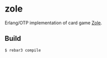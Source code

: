 zole
=====

Erlang/OTP implementation of card game [Zole](https://en.wikipedia.org/wiki/Zole).


Build
-----

    $ rebar3 compile
